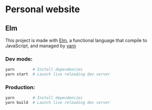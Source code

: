 # Personal website

## Elm

This project is made with [Elm](https://elm-lang.org/), a functional language that compile to JavaScript, and managed by [yarn](https://yarnpkg.com/)

### Dev mode:

```sh
yarn        # Install dependencies
yarn start  # Launch live reloading dev server
```

### Production:

```sh
yarn        # Install dependencies
yarn build  # Launch live reloading dev server
```

